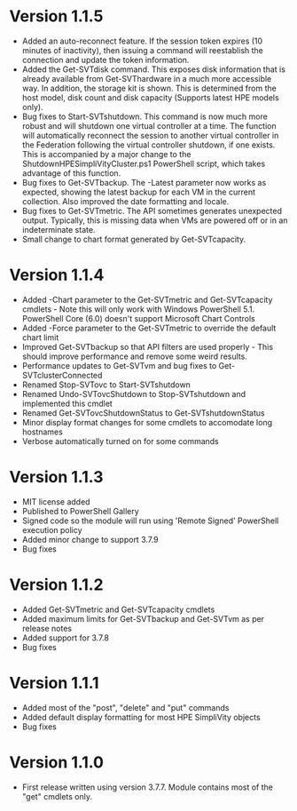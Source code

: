 # Version 1.1.5

* Added an auto-reconnect feature. If the session token expires (10 minutes of inactivity), then issuing a command will reestablish the connection and update the token information.
* Added the Get-SVTdisk command. This exposes disk information that is already available from Get-SVThardware in a much more accessible way. In addition, the storage kit is shown. This is determined from the host model, disk count and disk capacity (Supports latest HPE models only).
* Bug fixes to Start-SVTshutdown. This command is now much more robust and will shutdown one virtual controller at a time. The function will automatically reconnect the session to another virtual controller in the Federation following the virtual controller shutdown, if one exists. This is accompanied by a major change to the ShutdownHPESimpliVityCluster.ps1 PowerShell script, which takes advantage of this function.
* Bug fixes to Get-SVTbackup. The -Latest parameter now works as expected, showing the latest backup for each VM in the current collection. Also improved the date formatting and locale.
* Bug fixes to Get-SVTmetric. The API sometimes generates unexpected output. Typically, this is missing data when VMs are powered off or in an indeterminate state.
* Small change to chart format generated by Get-SVTcapacity.

# Version 1.1.4

* Added -Chart parameter to the Get-SVTmetric and Get-SVTcapacity cmdlets - Note this will only work with Windows PowerShell 5.1. PowerShell Core (6.0) doesn't support Microsoft Chart Controls
* Added -Force parameter to the Get-SVTmetric to override the default chart limit
* Improved Get-SVTbackup so that API filters are used properly - This should improve performance and remove some weird results.
* Performance updates to Get-SVTvm and bug fixes to Get-SVTclusterConnected
* Renamed Stop-SVTovc to Start-SVTshutdown
* Renamed Undo-SVTovcShutdown to Stop-SVTshutdown and implemented this cmdlet 
* Renamed Get-SVTovcShutdownStatus to Get-SVTshutdownStatus
* Minor display format changes for some cmdlets to accomodate long hostnames
* Verbose automatically turned on for some commands

# Version 1.1.3

* MIT license added
* Published to PowerShell Gallery
* Signed code so the module will run using 'Remote Signed' PowerShell execution policy
* Added minor change to support 3.7.9
* Bug fixes

# Version 1.1.2

* Added Get-SVTmetric and Get-SVTcapacity cmdlets
* Added maximum limits for Get-SVTbackup and Get-SVTvm as per release notes
* Added support for 3.7.8
* Bug fixes

# Version 1.1.1

* Added most of the "post", "delete" and "put" commands
* Added default display formatting for most HPE SimpliVity objects
* Bug fixes

# Version 1.1.0

* First release written using version 3.7.7. Module contains most of the "get" cmdlets only.